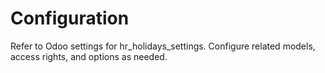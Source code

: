 # Configuration

Refer to Odoo settings for hr_holidays_settings. Configure related models, access rights, and options as needed.

